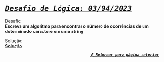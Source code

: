 [previous]: ../

# [**_`Desafio de Lógica: 03/04/2023`_**](#desafio-de-lógica-03042023)

Desafio: \
**Escreva um algoritmo para encontrar o número de ocorrências de um determinado caractere em uma string**

Solução: \
[**Solução**](./solution.cr)

<div align="right">

[**_`❰ Retornar para página anterior`_**][previous]

</div>
